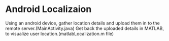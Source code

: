 # Android Localizaion
Using an android device, gather location details and upload them in to the remote server.(MainActivity.java)
Get back the uploaded details in MATLAB, to visualize user location.(matlabLocalization.m file)
